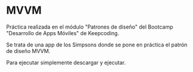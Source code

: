 # MVVM
Práctica realizada en el módulo "Patrones de diseño" del Bootcamp "Desarrollo de Apps Móviles" de Keepcoding.

Se trata de una app de los Simpsons donde se pone en práctica el patrón de diseño MVVM.

Para ejecutar simplemente descargar y ejecutar. 
